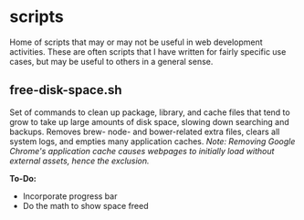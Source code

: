 # scripts

Home of scripts that may or may not be useful in web development activities. These are often scripts that I have written for fairly specific use cases, but may be useful to others in a general sense.

## free-disk-space.sh
	
Set of commands to clean up package, library, and cache files that tend to grow to take up large amounts of disk space, slowing down searching and backups. Removes brew- node- and bower-related extra files, clears all system logs, and empties many application caches. *Note: Removing Google Chrome's application cache causes webpages to initially load without external assets, hence the exclusion.*

**To-Do:**

- Incorporate progress bar
- Do the math to show space freed
